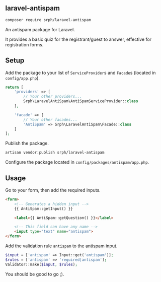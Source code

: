 ## laravel-antispam
```bash
composer require srph/laravel-antispam
```
An antispam package for Laravel.

It provides a basic quiz for the registrant/guest to answer, effective for registration forms.

## Setup
Add the package to your list of `ServiceProvider`s and `Facade`s (located in `config/app.php`).
```php
return [
	'providers' => [
		// Your other providers...
		Srph\LaravelAntiSpam\AntiSpamServiceProvider::class
	],

	'facade' => [
		// Your other facades...
		'AntiSpam' => Srph\LaravelAntiSpam\Facade::class
	]
];
```

Publish the package.
```bash
artisan vendor:publish srph/laravel-antispam
```

Configure the package located in `config/packages/antispam/app.php`.

## Usage
Go to your form, then add the required inputs.
```html
<form>
	<!-- Generates a hidden input -->
	{{ AntiSpam::getInput() }}

	<label>{{ AntiSpam::getQuestion() }}</label>

	<!-- This field can have any name -->
	<input type="text" name="antispam">
</form>
```

Add the validation rule `antispam` to the antispam input.
```php
$input = ['antispam' => Input::get('antispam')];
$rules = ['antispam' => 'required|antispam'];
Validator::make($input, $rules);
```

You should be good to go ;).